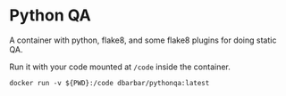 # Python QA

A container with python, flake8, and some flake8 plugins for doing static QA.

Run it with your code mounted at `/code` inside the container.


````
docker run -v ${PWD}:/code dbarbar/pythonqa:latest
````
